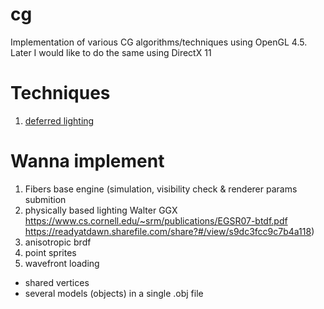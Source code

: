 # cg
Implementation of various CG algorithms/techniques using OpenGL 4.5.
Later I would like to do the same using DirectX 11

# Techniques
1. [deferred lighting](/src/technique/deferred_lighting/)

# Wanna implement
1. Fibers base engine (simulation, visibility check & renderer params submition
2. physically based lighting
	Walter GGX https://www.cs.cornell.edu/~srm/publications/EGSR07-btdf.pdf
	https://readyatdawn.sharefile.com/share?#/view/s9dc3fcc9c7b4a118)
3. anisotropic brdf
4. point sprites
5. wavefront loading
- shared vertices
- several models (objects) in a single .obj file


